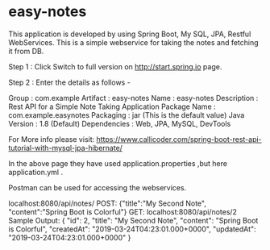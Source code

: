 # easy-notes

This application is developed by using Spring Boot, My SQL, JPA, Restful WebServices.
This is a simple webservice for taking the notes and fetching it from DB.


Step 1 : Click Switch to full version on http://start.spring.io page.

Step 2 : Enter the details as follows -

Group : com.example
Artifact : easy-notes
Name : easy-notes
Description : Rest API for a Simple Note Taking Application
Package Name : com.example.easynotes
Packaging : jar (This is the default value)
Java Version : 1.8 (Default)
Dependencies : Web, JPA, MySQL, DevTools

For More info please visit: https://www.callicoder.com/spring-boot-rest-api-tutorial-with-mysql-jpa-hibernate/

In the above page they have used application.properties ,but here application.yml .

Postman can be used for accessing the webservices.

localhost:8080/api/notes/
POST:
{"title":"My Second Note", "content":"Spring Boot is Colorful"}
GET:
localhost:8080/api/notes/2
Sample Output:
{
    "id": 2,
    "title": "My Second Note",
    "content": "Spring Boot is Colorful",
    "createdAt": "2019-03-24T04:23:01.000+0000",
    "updatedAt": "2019-03-24T04:23:01.000+0000"
}

